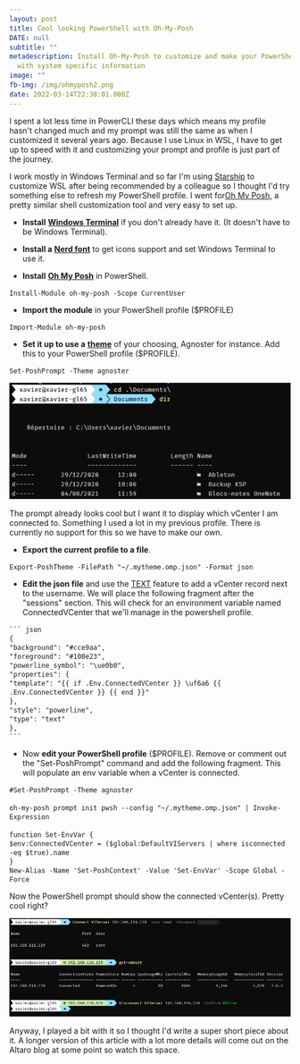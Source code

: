 ```yaml
---
layout: post
title: Cool looking PowerShell with Oh-My-Posh
DATE: null
subtitle: ""
metadescription: Install Oh-My-Posh to customize and make your PowerShell prompt look better
  with system specific information
image: ""
fb-img: /img/ohmyposh2.png
date: 2022-03-14T22:38:01.000Z
---
```

I spent a lot less time in PowerCLI these days which means my profile hasn't changed much and my prompt was still the same as when I customized it several years ago. Because I use Linux in WSL, I have to get up to speed with it and customizing your prompt and profile is just part of the journey.

I work mostly in Windows Terminal and so far I'm using [Starship](https://starship.rs/) to customize WSL after being recommended by a colleague so I thought I'd try something else to refresh my PowerShell profile. I went for[Oh My Posh](https://ohmyposh.dev/), a pretty similar shell customization tool and very easy to set up.

* **Install** [**Windows Terminal**](https://www.microsoft.com/en-us/p/windows-terminal/9n0dx20hk701#activetab=pivot:overviewtab) if you don't already have it. (It doesn't have to be Windows Terminal).

* **Install a** [**Nerd font**](https://www.nerdfonts.com/) to get icons support and set Windows Terminal to use it.

* **Install** [**Oh My Posh**](https://ohmyposh.dev/docs/windows) in PowerShell.

<!-- I hate markdown a lot -->

    Install-Module oh-my-posh -Scope CurrentUser

* **Import the module** in your PowerShell profile ($PROFILE)

<!-- I hate markdown -->

    Import-Module oh-my-posh

* **Set it up to use a** [**theme**](https://ohmyposh.dev/docs/themes) of your choosing, Agnoster for instance. Add this to your PowerShell profile ($PROFILE).

<!-- I hate markdown -->

    Set-PoshPrompt -Theme agnoster

![vcenter with powershell oh my posh](/img/ohmyposh1.png)

The prompt already looks cool but I want it to display which vCenter I am connected to. Something I used a lot in my previous profile. There is currently no support for this so we have to make our own.

* **Export the current profile to a file**.

<!-- I hate markdown -->

    Export-PoshTheme -FilePath "~/.mytheme.omp.json" -Format json

* **Edit the json file** and use the [TEXT](https://ohmyposh.dev/docs/text) feature to add a vCenter record next to the username. We will place the following fragment after the "sessions" section. This will check for an environment variable named ConnectedVCenter that we'll manage in the powershell profile.

<!-- I hate markdown -->

    ``` json
    {
    "background": "#cce9aa",
    "foreground": "#100e23",
    "powerline_symbol": "\ue0b0",
    "properties": {
    "template": "{{ if .Env.ConnectedVCenter }} \uf6a6 {{ .Env.ConnectedVCenter }} {{ end }}"
    },
    "style": "powerline",
    "type": "text"
    },
    ```

* Now **edit your PowerShell profile** ($PROFILE). Remove or comment out the "Set-PoshPrompt" command and add the following fragment. This will populate an env variable when a vCenter is connected.

<!-- I hate markdown -->

    #Set-PoshPrompt -Theme agnoster
    
    oh-my-posh prompt init pwsh --config "~/.mytheme.omp.json" | Invoke-Expression
    
    function Set-EnvVar {
    $env:ConnectedVCenter = ($global:DefaultVIServers | where isconnected -eq $true).name
    }
    New-Alias -Name 'Set-PoshContext' -Value 'Set-EnvVar' -Scope Global -Force

Now the PowerShell prompt should show the connected vCenter(s). Pretty cool right?

![vcenter with powershell oh my posh](/img/ohmyposh2.png)

Anyway, I played a bit with it so I thought I'd write a super short piece about it. A longer version of this article with a lot more details will come out on the Altaro blog at some point so watch this space.
